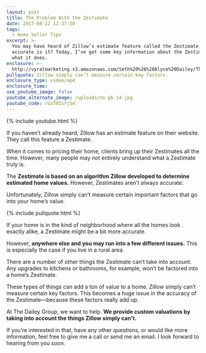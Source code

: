 ```yaml
---
layout: post
title: The Problem With the Zestimate
date: 2017-08-22 12:37:50
tags:
  - Home Seller Tips
excerpt: >-
  You may have heard of Zillow’s estimate feature called the Zestimate, but how
  accurate is it? Today, I’ve got some key information about the Zestimate and
  what it does.
enclosure: >-
  http://vyralmarketing.s3.amazonaws.com/Seth%20%26%20Alyce%20Dailey/The%20Problem%20With%20the%20Zestimate.mp4
pullquote: Zillow simply can’t measure certain key factors.
enclosure_type: video/mp4
enclosure_time:
use_youtube_image: false
youtube_alternate_image: /uploads/no-pb-14.jpg
youtube_code: rGaTOIsYjS4
---
```



{% include youtube.html %}

If you haven’t already heard, Zillow has an estimate feature on their website. They call this feature a Zestimate.&nbsp;

When it comes to pricing their home, clients bring up their Zestimates all the time. However, many people may not entirely understand what a Zestimate truly is.

The **Zestimate is based on an algorithm Zillow developed to determine estimated home values.** However, Zestimates aren’t always accurate.

Unfortunately, Zillow simply can’t measure certain important factors that go into your home’s value.&nbsp;

{% include pullquote.html %}

If your home is in the kind of neighborhood where all the homes look exactly alike, a Zestimate might be a bit more accurate.

However, **anywhere else and you may run into a few different issues.** This is especially the case if you live in a rural area.&nbsp;

There are a number of other things the Zestimate can’t take into account. Any upgrades to kitchens or bathrooms, for example, won’t be factored into a home’s Zestimate.&nbsp;

These types of things can add a ton of value to a home. Zillow simply can’t measure certain key factors. This becomes a huge issue in the accuracy of the Zestimate—because these factors really add up.

At The Dailey Group, we want to help. **We provide custom valuations by taking into account the things Zillow simply can't.**

If you’re interested in that, have any other questions, or would like more information, feel free to give me a call or send me an email. I look forward to hearing from you soon.